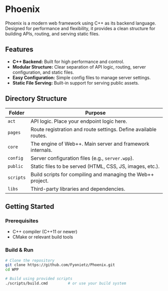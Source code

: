 
# Phoenix

Phoenix is a modern web framework using C++ as its backend language. Designed for performance and flexibility, it provides a clean structure for building APIs, routing, and serving static files.

## Features

- **C++ Backend:** Built for high performance and control.
- **Modular Structure:** Clear separation of API logic, routing, server configuration, and static files.
- **Easy Configuration:** Simple config files to manage server settings.
- **Static File Serving:** Built-in support for serving public assets.

## Directory Structure

| Folder      | Purpose                                                          |
|-------------|------------------------------------------------------------------|
| `act`       | API logic. Place your endpoint logic here.                       |
| `pages`     | Route registration and route settings. Define available routes.  |
| `core`      | The engine of Web++. Main server and framework internals.        |
| `config`    | Server configuration files (e.g., `server.wpp`).                 |
| `public`    | Static files to be served (HTML, CSS, JS, images, etc.).         |
| `scripts`   | Build scripts for compiling and managing the Web++ project.      |
| `libs`      | Third-party libraries and dependencies.                          |

## Getting Started

### Prerequisites

- C++ compiler (C++11 or newer)
- CMake or relevant build tools

### Build & Run

```bash
# Clone the repository
git clone https://github.com/Fyonietz/Phoenix.git
cd WPP

# Build using provided scripts
./scripts/build.cmd         # or use your build system

